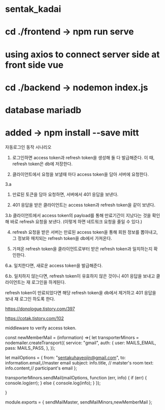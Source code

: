 ﻿# sentak_kadai

# cd ./frontend -> npm run serve

# using axios to connect server side at front side vue

# cd ./backend -> nodemon index.js

# database mariadb

# added -> npm install --save mitt





자동로그인 동작 시나리오
1. 로그인하면 access token과 refresh token을 생성해 둘 다 발급해준다. 이 때, refresh token은 db에 저장한다.

2. 클라이언트에서 요청을 보낼때 마다 access token을 담아 서버에 요청한다.

3.a

  1. 만료된 토큰을 담아 요청하면, 서버에서 401 응답을 보낸다.

  2. 401 응답을 받은 클라이언트는 access token과 refresh token을 같이 보낸다.

3.b 클라이언트에서 access token의 payload를 통해 만료기간이 지났다는 것을 확인해 바로 refresh 요청을 보낸다. (이렇게 하면 네트워크 요청을 줄일 수 있다.)

4. refresh 요청을 받은 서버는 만료된 access token을 통해 회원 정보를 뽑아내고, 그 정보와 매치되는 refresh token을 db에서 가져온다.

5.  가져온 refresh token을 클라이언트로부터 받은 refresh token과 일치하는지 확인한다.

6.a. 일치한다면, 새로운 access token을 발급해준다.

6.b. 일치하지 않는다면, refresh token이 유효하지 않은 것이니 401 응답을 보내고 클라이언트는 재 로그인을 하게된다.

 

refresh token이 만료되었다면 해당 refresh token을 db에서 제거하고 401 응답을 보내 재 로그인 하도록 한다.



https://donologue.tistory.com/397

https://cotak.tistory.com/102


middleware to verify access token.







const newMemberMail = (information) =>{
  let transporterMinors = nodemailer.createTransport({
    service: "gmail",
    auth: {
      user: MAILS_EMAIL,
      pass: MAILS_PASS,
    },
  });

  let mailOptions = {
    from: "sentakuhayeojin@gmail.com",
    to: information.email,//master email
    subject: info.title, // matster's room
    text: info.content,// participant's email
  };

  transporterMinors.sendMail(mailOptions, function (err, info) {
    if (err) {
      console.log(err);
    } else {
      console.log(info);
    }
  });


}

module.exports = { sendMailMaster, sendMailMinors,newMemberMail };
